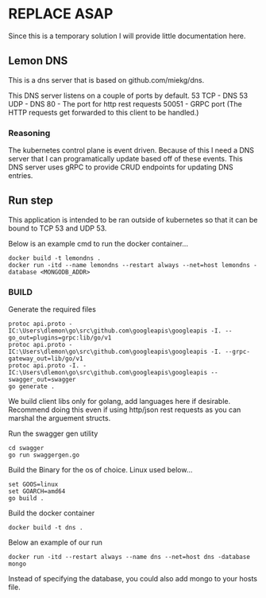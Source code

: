 # REPLACE ASAP
Since this is a temporary solution I will provide little documentation here.

## Lemon DNS
This is a dns server that is based on github.com/miekg/dns.  

This DNS server listens on a couple of ports by default.
53 TCP - DNS
53 UDP - DNS
80 - The port for http rest requests
50051 - GRPC port (The HTTP requests get forwarded to this client to be handled.)

### Reasoning
The kubernetes control plane is event driven.  Because of this I need a DNS server that I can programatically update based off of these events.  This DNS server
uses gRPC to provide CRUD endpoints for updating DNS entries.

## Run step
This application is intended to be ran outside of kubernetes so that it can be bound to TCP 53 and UDP 53.

Below is an example cmd to run the docker container...

```
docker build -t lemondns .
docker run -itd --name lemondns --restart always --net=host lemondns -database <MONGODB_ADDR>
```

### BUILD
Generate the required files

```
protoc api.proto -IC:\Users\dlemon\go\src\github.com\googleapis\googleapis -I. --go_out=plugins=grpc:lib/go/v1
protoc api.proto -IC:\Users\dlemon\go\src\github.com\googleapis\googleapis -I. --grpc-gateway_out=lib/go/v1
protoc api.proto -I. -IC:\Users\dlemon\go\src\github.com\googleapis\googleapis --swagger_out=swagger
go generate .
```
We build client libs only for golang, add languages here if desirable.  Recommend doing this even if using http/json rest requests as you can marshal the arguement structs.

Run the swagger gen utility

```
cd swagger
go run swaggergen.go
```

Build the Binary for the os of choice.  Linux used below...
```
set GOOS=linux
set GOARCH=amd64
go build .
```

Build the docker container
```
docker build -t dns .
```

Below an example of our run
```
docker run -itd --restart always --name dns --net=host dns -database mongo
```
Instead of specifying the database, you could also add mongo to your hosts file.


